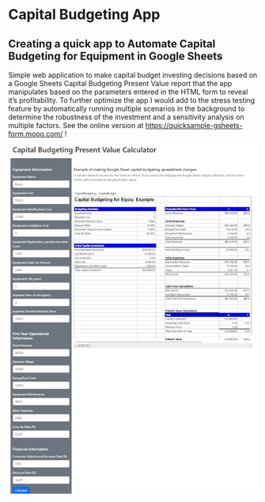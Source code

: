 # Capital Budgeting App
## Creating a quick app to Automate Capital Budgeting for Equipment in Google Sheets 

Simple web application to make capital budget investing decisions based on a Google Sheets Capital Budgeting Present Value report that the app manipulates based on the parameters entered in the HTML form to reveal it’s profitability. To further optimize the app I would add to the stress testing feature by automatically running multiple scenarios in the background to determine the robustness of the investment and a sensitivity analysis on multiple factors.  See the online version at https://quicksample-gsheets-form.mooo.com/ !

![CapitalBudgetingApp image](https://github.com/pedro-morachacon/Capital_Budgeting_App/blob/main/CapitalBudgetingApp.jpg?raw=true)


